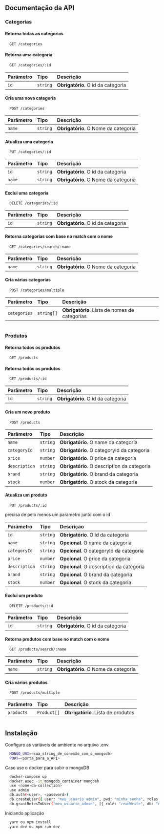 
## Documentação da API

### Categorias

#### Retorna todas as categorias

```
  GET /categories
```
#### Retorna uma categoria

```
  GET /categories/:id
```

| Parâmetro   | Tipo       | Descrição                                   |
| :---------- | :--------- | :------------------------------------------ |
| `id`      | `string` | **Obrigatório**. O id da categoria |

#### Cria uma nova categoria

```
  POST /categories
```

| Parâmetro   | Tipo       | Descrição                                   |
| :---------- | :--------- | :------------------------------------------ |
| `name`      | `string` | **Obrigatório**. O Nome da categoria |

#### Atualiza uma categoria

```
  PUT /categories/:id
```

| Parâmetro   | Tipo       | Descrição                                   |
| :---------- | :--------- | :------------------------------------------ |
| `id`      | `string` | **Obrigatório**. O id da categoria |
| `name`      | `string` | **Obrigatório**. O Nome da categoria |

#### Exclui uma categoria

```
  DELETE /categories/:id
```

| Parâmetro   | Tipo       | Descrição                                   |
| :---------- | :--------- | :------------------------------------------ |
| `id`      | `string` | **Obrigatório**. O id da categoria |

#### Retorna categorias com base no match com o nome

```
  GET /categories/search/:name
```

| Parâmetro   | Tipo       | Descrição                                   |
| :---------- | :--------- | :------------------------------------------ |
| `name`      | `string` | **Obrigatório**. O Nome da categoria |

#### Cria várias categorias

```
  POST /categories/multiple
```

| Parâmetro   | Tipo       | Descrição                                   |
| :---------- | :--------- | :------------------------------------------ |
| `categories`      | `string[]` | **Obrigatório**. Lista de nomes de categorias |

#
### Produtos

#### Retorna todos os produtos

```
  GET /products
```
#### Retorna todos os produtos

```
  GET /products/:id
```

| Parâmetro   | Tipo       | Descrição                                   |
| :---------- | :--------- | :------------------------------------------ |
| `id`      | `string` | **Obrigatório**. O id da categoria |

#### Cria um novo produto

```
  POST /products
```

| Parâmetro   | Tipo       | Descrição                                   |
| :---------- | :--------- | :------------------------------------------ |
| `name`      | `string` | **Obrigatório**. O name da categoria |
| `categoryId`      | `string` | **Obrigatório**. O categoryId da categoria |
| `price`      | `number` | **Obrigatório**. O price da categoria |
| `description`      | `string` | **Obrigatório**. O description da categoria |
| `brand`      | `string` | **Obrigatório**. O brand da categoria |
| `stock`      | `number` | **Obrigatório**. O stock da categoria |

#### Atualiza um produto

```
  PUT /products/:id
```

precisa de pelo menos um parametro junto com o id

| Parâmetro   | Tipo       | Descrição                                   |
| :---------- | :--------- | :------------------------------------------ |
| `id`      | `string` | **Obrigatório**. O id da categoria |
| `name`      | `string` | **Opcional**. O name da categoria |
| `categoryId`      | `string` | **Opcional**. O categoryId da categoria |
| `price`      | `number` | **Opcional**. O price da categoria |
| `description`      | `string` | **Opcional**. O description da categoria |
| `brand`      | `string` | **Opcional**. O brand da categoria |
| `stock`      | `number` | **Opcional**. O stock da categoria |

#### Exclui um produto

```
  DELETE /products/:id
```

| Parâmetro   | Tipo       | Descrição                                   |
| :---------- | :--------- | :------------------------------------------ |
| `id`      | `string` | **Obrigatório**. O id da categoria |

#### Retorna produtos com base no match com o nome

```
  GET /products/search/:name
```

| Parâmetro   | Tipo       | Descrição                                   |
| :---------- | :--------- | :------------------------------------------ |
| `name`      | `string` | **Obrigatório**. O Nome da categoria |

#### Cria vários produtos

```
  POST /products/multiple
```

| Parâmetro   | Tipo       | Descrição                                   |
| :---------- | :--------- | :------------------------------------------ |
| `products`      | `Product[]` | **Obrigatório**. Lista de produtos |

#
## Instalação

Configure as variáveis de ambiente no arquivo .env.

```bash
  MONGO_URI=<sua_string_de_conexão_com_o_mongodb>
  PORT=<porta_para_a_API>
```

Caso use o docker para subir o mongoDB

```bash
  docker-compose up
  docker exec -it mongodb_container mongosh
  use <nome-da-collection>
  use admin
  db.auth(<user>, <password>)
  db.createUser({ user: "meu_usuario_admin", pwd: "minha_senha", roles: ["dbAdmin"] })
  db.grantRolesToUser("meu_usuario_admin", [{ role: "readWrite", db: "nome_do_banco_de_dados", collection: "nome_da_colecao" }])
```
Iniciando aplicação

```bash
  yarn ou npm install
  yarn dev ou npm run dev
```